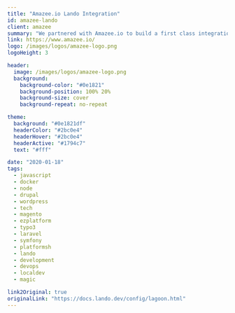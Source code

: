 ```yaml
---
title: "Amazee.io Lando Integration"
id: amazee-lando
client: amazee
summary: "We partnered with Amazee.io to build a first class integration between Lagoon and our Lando local development tool."
link: https://www.amazee.io/
logo: /images/logos/amazee-logo.png
logoHeight: 3

header:
  image: /images/logos/amazee-logo.png
  background:
    background-color: "#0e1821"
    background-position: 100% 20%
    background-size: cover
    background-repeat: no-repeat

theme:
  background: "#0e1821df"
  headerColor: "#2bc0e4"
  headerHover: "#2bc0e4"
  headerActive: "#1794c7"
  text: "#fff"

date: "2020-01-18"
tags:
  - javascript
  - docker
  - node
  - drupal
  - wordpress
  - tech
  - magento
  - ezplatform
  - typo3
  - laravel
  - symfony
  - platformsh
  - lando
  - development
  - devops
  - localdev
  - magic

link2Original: true
originalLink: "https://docs.lando.dev/config/lagoon.html"
---
```

